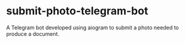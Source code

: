 # submit-photo-telegram-bot
A Telegram bot developed using aiogram to submit a photo needed to produce a document.
